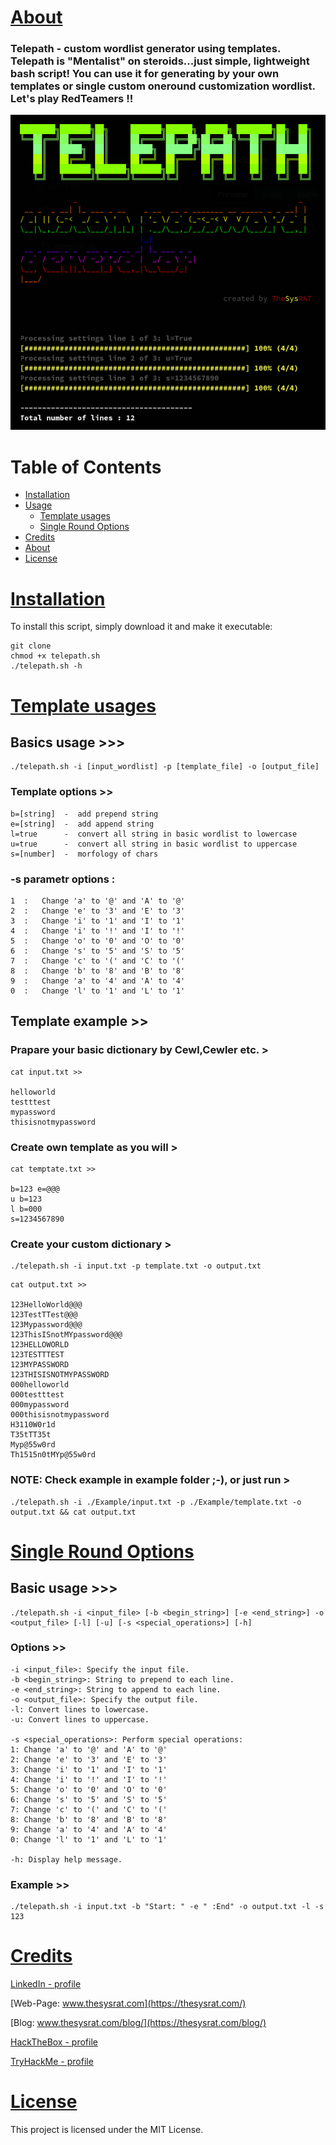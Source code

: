 # [About](#about)
### Telepath - custom wordlist generator using templates. Telepath is "Mentalist" on steroids...just simple, lightweight bash script! You can use it for generating by your own templates or single custom oneround customization wordlist. Let's play RedTeamers !!

<picture>
 <img src="/Pics/telepath.png">
</picture>

# Table of Contents

- [Installation](#installation)
- [Usage](#usage)
  - [Template usages](#batch-processing)
  - [Single Round Options](#single-round-options)
- [Credits](#credits)
- [About](#about)
- [License](#license)

# [Installation](#installation)

To install this script, simply download it and make it executable:
```
git clone
chmod +x telepath.sh
./telepath.sh -h
```

# [Template usages](#batch-processing)

## Basics usage >>>

```
./telepath.sh -i [input_wordlist] -p [template_file] -o [output_file]
```
### Template options >>

```
b=[string]  -  add prepend string
e=[string]  -  add append string
l=true      -  convert all string in basic wordlist to lowercase
u=true      -  convert all string in basic wordlist to uppercase
s=[number]  -  morfology of chars
```

### -s parametr options :
```
1  :   Change 'a' to '@' and 'A' to '@'
2  :   Change 'e' to '3' and 'E' to '3'
3  :   Change 'i' to '1' and 'I' to '1'
4  :   Change 'i' to '!' and 'I' to '!'
5  :   Change 'o' to '0' and 'O' to '0'
6  :   Change 's' to '5' and 'S' to '5'
7  :   Change 'c' to '(' and 'C' to '('
8  :   Change 'b' to '8' and 'B' to '8'
9  :   Change 'a' to '4' and 'A' to '4'
0  :   Change 'l' to '1' and 'L' to '1'
```

## Template example >> 
### Prapare your basic dictionary by Cewl,Cewler etc. >
```
cat input.txt >>

helloworld
testttest
mypassword
thisisnotmypassword
```
### Create own template as you will >
```
cat temptate.txt >>

b=123 e=@@@
u b=123
l b=000
s=1234567890
```
### Create your custom dictionary >
```
./telepath.sh -i input.txt -p template.txt -o output.txt
```
```
cat output.txt >>

123HelloWorld@@@
123TestTTest@@@
123Mypassword@@@
123ThisISnotMYpassword@@@
123HELLOWORLD
123TESTTTEST
123MYPASSWORD
123THISISNOTMYPASSWORD
000helloworld
000testttest
000mypassword
000thisisnotmypassword
H3110W0r1d
T35tTT35t
Myp@55w0rd
Th1515n0tMYp@55w0rd
```
### NOTE: Check example in example folder ;-), or just run >
```
./telepath.sh -i ./Example/input.txt -p ./Example/template.txt -o output.txt && cat output.txt
```

# [Single Round Options](#single-round-options)

## Basic usage >>>

```
./telepath.sh -i <input_file> [-b <begin_string>] [-e <end_string>] -o <output_file> [-l] [-u] [-s <special_operations>] [-h]

```
### Options >>
```
-i <input_file>: Specify the input file.
-b <begin_string>: String to prepend to each line.
-e <end_string>: String to append to each line.
-o <output_file>: Specify the output file.
-l: Convert lines to lowercase.
-u: Convert lines to uppercase.

-s <special_operations>: Perform special operations:
1: Change 'a' to '@' and 'A' to '@'
2: Change 'e' to '3' and 'E' to '3'
3: Change 'i' to '1' and 'I' to '1'
4: Change 'i' to '!' and 'I' to '!'
5: Change 'o' to '0' and 'O' to '0'
6: Change 's' to '5' and 'S' to '5'
7: Change 'c' to '(' and 'C' to '('
8: Change 'b' to '8' and 'B' to '8'
9: Change 'a' to '4' and 'A' to '4'
0: Change 'l' to '1' and 'L' to '1'

-h: Display help message.
```
### Example >>
```
./telepath.sh -i input.txt -b "Start: " -e " :End" -o output.txt -l -s 123
```

# [Credits](#credits)

[LinkedIn - profile](https://www.linkedin.com/in/thesysrat/)

[Web-Page: www.thesysrat.com](https://thesysrat.com/)

[Blog: www.thesysrat.com/blog/](https://thesysrat.com/blog/)

[HackTheBox - profile](https://app.hackthebox.com/profile/1298347)

[TryHackMe - profile](https://tryhackme.com/p/TheSysRat)

# [License](#license)
This project is licensed under the MIT License. 
